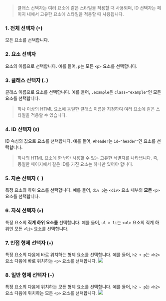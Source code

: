 > 클래스 선택자는 여러 요소에 같은 스타일을 적용할 때 사용되며, ID 선택자는 페이지 내에서 고유한 요소에 스타일을 적용할 때 사용됩니다.

### 1. 전체 선택자 (`*`)
모든 요소를 선택합니다.

### 2. 요소 선택자
요소의 이름으로 선택합니다. 예를 들어, `p`는 모든 `<p>` 요소를 선택합니다.

### 3. 클래스 선택자 (`.`)
클래스 이름으로 요소를 선택합니다. 예를 들어, `.example`은 `class="example"`인 모든 요소를 선택합니다. 
> 하나 이상의 HTML 요소에 동일한 클래스 이름을 지정하여 여러 요소에 같은 스타일을 적용할 수 있습니다. 

### 4. ID 선택자 (`#`)
ID 속성의 값으로 요소를 선택합니다. 예를 들어, `#header`는 `id="header"`인 요소를 선택합니다.
> 하나의 HTML 요소에 한 번만 사용할 수 있는 고유한 식별자를 나타냅니다. 즉, 동일한 페이지에서 같은 ID를 가진 요소는 하나만 있어야 합니다.

### 5. 자손 선택자 (` `)
특정 요소의 하위 요소를 선택합니다. 예를 들어, `div p`는 `<div>` 요소 내부의 **모든** `<p>` 요소를 선택합니다.

### 6. 자식 선택자 (`>`)
특정 요소의 **직계 하위 요소를** 선택합니다. 예를 들어, `ul > li`는 `<ul>` 요소의 직계 하위인 모든 `<li>` 요소를 선택합니다.

### 7. 인접 형제 선택자 (`+`)
특정 요소의 다음에 바로 위치하는 형제 요소를 선택합니다. 예를 들어, `h2 + p`는 `<h2>` 요소 다음에 바로 위치하는 `<p>` 요소를 선택합니다.
![](https://velog.velcdn.com/images/boyeon_jeong/post/821fde62-6bd2-475f-b0fa-722dff540f93/image.png)


### 8. 일반 형제 선택자 (`~`)
특정 요소의 다음에 위치하는 모든 형제 요소를 선택합니다. 예를 들어, `h2 ~ p`는 `<h2>` 요소 다음에 위치하는 모든 `<p>` 요소를 선택합니다.
![](https://velog.velcdn.com/images/boyeon_jeong/post/9fe0a453-c88e-423d-9415-1008335713fa/image.png)
